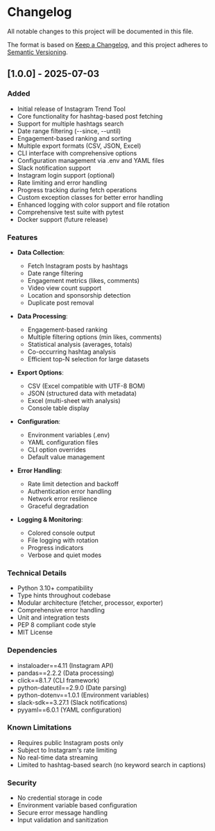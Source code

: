 # Changelog

All notable changes to this project will be documented in this file.

The format is based on [Keep a Changelog](https://keepachangelog.com/en/1.0.0/),
and this project adheres to [Semantic Versioning](https://semver.org/spec/v2.0.0.html).

## [1.0.0] - 2025-07-03

### Added
- Initial release of Instagram Trend Tool
- Core functionality for hashtag-based post fetching
- Support for multiple hashtags search
- Date range filtering (--since, --until)
- Engagement-based ranking and sorting
- Multiple export formats (CSV, JSON, Excel)
- CLI interface with comprehensive options
- Configuration management via .env and YAML files
- Slack notification support
- Instagram login support (optional)
- Rate limiting and error handling
- Progress tracking during fetch operations
- Custom exception classes for better error handling
- Enhanced logging with color support and file rotation
- Comprehensive test suite with pytest
- Docker support (future release)

### Features
- **Data Collection**:
  - Fetch Instagram posts by hashtags
  - Date range filtering
  - Engagement metrics (likes, comments)
  - Video view count support
  - Location and sponsorship detection
  - Duplicate post removal

- **Data Processing**:
  - Engagement-based ranking
  - Multiple filtering options (min likes, comments)
  - Statistical analysis (averages, totals)
  - Co-occurring hashtag analysis
  - Efficient top-N selection for large datasets

- **Export Options**:
  - CSV (Excel compatible with UTF-8 BOM)
  - JSON (structured data with metadata)
  - Excel (multi-sheet with analysis)
  - Console table display

- **Configuration**:
  - Environment variables (.env)
  - YAML configuration files
  - CLI option overrides
  - Default value management

- **Error Handling**:
  - Rate limit detection and backoff
  - Authentication error handling
  - Network error resilience
  - Graceful degradation

- **Logging & Monitoring**:
  - Colored console output
  - File logging with rotation
  - Progress indicators
  - Verbose and quiet modes

### Technical Details
- Python 3.10+ compatibility
- Type hints throughout codebase
- Modular architecture (fetcher, processor, exporter)
- Comprehensive error handling
- Unit and integration tests
- PEP 8 compliant code style
- MIT License

### Dependencies
- instaloader==4.11 (Instagram API)
- pandas==2.2.2 (Data processing)
- click==8.1.7 (CLI framework)
- python-dateutil==2.9.0 (Date parsing)
- python-dotenv==1.0.1 (Environment variables)
- slack-sdk==3.27.1 (Slack notifications)
- pyyaml==6.0.1 (YAML configuration)

### Known Limitations
- Requires public Instagram posts only
- Subject to Instagram's rate limiting
- No real-time data streaming
- Limited to hashtag-based search (no keyword search in captions)

### Security
- No credential storage in code
- Environment variable based configuration
- Secure error message handling
- Input validation and sanitization